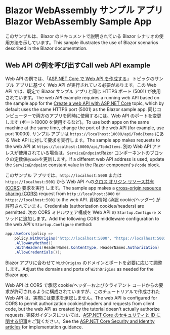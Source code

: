 # <a name="blazor-webassembly-sample-app"></a><span data-ttu-id="7f304-101">Blazor WebAssembly サンプル アプリ</span><span class="sxs-lookup"><span data-stu-id="7f304-101">Blazor WebAssembly Sample App</span></span>

<span data-ttu-id="7f304-102">このサンプルは、Blazor のドキュメントで説明されている Blazor シナリオの使用方法を示しています。</span><span class="sxs-lookup"><span data-stu-id="7f304-102">This sample illustrates the use of Blazor scenarios described in the Blazor documentation.</span></span>

## <a name="call-web-api-example"></a><span data-ttu-id="7f304-103">Web API の例を呼び出す</span><span class="sxs-lookup"><span data-stu-id="7f304-103">Call web API example</span></span>

<span data-ttu-id="7f304-104">Web API の例では、「<a href="https://docs.microsoft.com/aspnet/core/tutorials/first-web-api">ASP.NET Core で Web API を作成する</a>」 トピックのサンプル アプリに基づく Web API が実行されている必要があります。この Web API では、既定で Blazor サンプル アプリと同じ HTTPS ポート (5001) が使用されています。</span><span class="sxs-lookup"><span data-stu-id="7f304-104">The web API example requires a running web API based on the sample app for the <a href="https://docs.microsoft.com/aspnet/core/tutorials/first-web-api">Create a web API with ASP.NET Core</a> topic, which by default uses the same HTTPS port (5001) as the Blazor sample app.</span></span> <span data-ttu-id="7f304-105">同じコンピューターで両方のアプリを同時に使用するには、Web API のポートを変更します (ポート10000 を使用するなど)。</span><span class="sxs-lookup"><span data-stu-id="7f304-105">To use both apps on the same machine at the same time, change the port of the web API (for example, use port 10000).</span></span> <span data-ttu-id="7f304-106">サンプル アプリは `https://localhost:10000/api/TodoItems` にある Web API に対して要求を実行します。</span><span class="sxs-lookup"><span data-stu-id="7f304-106">The sample app makes requests to the web API at `https://localhost:10000/api/TodoItems`.</span></span> <span data-ttu-id="7f304-107">別の Web API アドレスが使用されている場合は、`ServiceEndpoint`Razor コンポーネントのブロックの定数値`@code`を更新します。</span><span class="sxs-lookup"><span data-stu-id="7f304-107">If a different web API address is used, update the `ServiceEndpoint` constant value in the Razor component's `@code` block.</span></span></p>

<span data-ttu-id="7f304-108">このサンプル アプリでは、`http://localhost:5000` または `https://localhost:5001` から Web API への<a href="https://docs.microsoft.com/aspnet/core/security/cors">クロス オリジン リソース共有 (CORS)</a> 要求を実行 します。</span><span class="sxs-lookup"><span data-stu-id="7f304-108">The sample app makes a <a href="https://docs.microsoft.com/aspnet/core/security/cors">cross-origin resource sharing (CORS)</a> request from `http://localhost:5000` or `https://localhost:5001` to the web API.</span></span> <span data-ttu-id="7f304-109">資格情報 (承認 cookie/ヘッダー) が許可されています。</span><span class="sxs-lookup"><span data-stu-id="7f304-109">Credentials (authorization cookies/headers) are permitted.</span></span> <span data-ttu-id="7f304-110">次の CORS ミドルウェア構成を Web API の `Startup.Configure` メソッドに追加します。</span><span class="sxs-lookup"><span data-stu-id="7f304-110">Add the following CORS middleware configuration to the web API's `Startup.Configure` method:</span></span></p>

```csharp
app.UseCors(policy => 
    policy.WithOrigins("http://localhost:5000", "https://localhost:5001")
    .AllowAnyMethod()
    .WithHeaders(HeaderNames.ContentType, HeaderNames.Authorization)
    .AllowCredentials());
```

<span data-ttu-id="7f304-111">Blazor アプリに合わせて `WithOrigins` のドメインとポートを必要に応じて調整します。</span><span class="sxs-lookup"><span data-stu-id="7f304-111">Adjust the domains and ports of `WithOrigins` as needed for the Blazor app.</span></span>

<span data-ttu-id="7f304-112">Web API は CORS で承認 cookie/ヘッダーおよびクライアント コードからの要求が許可されるように構成されていますが、このチュートリアルで作成された Web API は、実際には要求を承認しません。</span><span class="sxs-lookup"><span data-stu-id="7f304-112">The web API is configured for CORS to permit authorization cookies/headers and requests from client code, but the web API as created by the tutorial doesn't actually authorize requests.</span></span> <span data-ttu-id="7f304-113">実装ガイダンスについては、<a href="https://docs.microsoft.com/aspnet/core/security/">ASP.NET Core のセキュリティと ID に関する記事</a>をご覧ください。</span><span class="sxs-lookup"><span data-stu-id="7f304-113">See the <a href="https://docs.microsoft.com/aspnet/core/security/">ASP.NET Core Security and Identity articles</a> for implementation guidance.</span></span>
